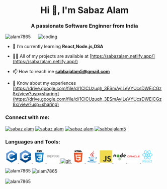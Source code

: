 <h1 align="center">Hi 👋, I'm Sabaz Alam</h1>
<h3 align="center">A passionate Software Enginner from India</h3>
<img align="right" alt="coding" width="400" src="https://user-images.githubusercontent.com/55389276/140866485-8fb1c876-9a8f-4d6a-98dc-08c4981eaf70.gif">
<p align="left"> <img src="https://komarev.com/ghpvc/?username=alam7865&label=Profile%20views&color=0e75b6&style=flat" alt="alam7865" /> </p>

- 🌱 I’m currently learning **React,Node.js,DSA**

- 👨‍💻 All of my projects are available at [https://sabazalam.netlify.app/](https://sabazalam.netlify.app/)

- 📫 How to reach me **sabbajalam5@gmail.com**

- 📄 Know about my experiences [https://drive.google.com/file/d/1ClCUzuqh_3ESmAyILeVYUcsDWEiCGz8x/view?usp=sharing](https://drive.google.com/file/d/1ClCUzuqh_3ESmAyILeVYUcsDWEiCGz8x/view?usp=sharing)

<h3 align="left">Connect with me:</h3>
<p align="left">
<a href="https://www.linkedin.com/in/sabaz-alam/" target="blank"><img align="center" src="https://raw.githubusercontent.com/rahuldkjain/github-profile-readme-generator/master/src/images/icons/Social/linked-in-alt.svg" alt="sabaz alam" height="30" width="40" /></a>
<a href="https://www.hackerrank.com/profile/sabbajalam5" target="blank"><img align="center" src="https://raw.githubusercontent.com/rahuldkjain/github-profile-readme-generator/master/src/images/icons/Social/hackerrank.svg" alt="sabaz alam" height="30" width="40" /></a>
<a href="https://leetcode.com/u/sabbajalam5/" target="blank"><img align="center" src="https://raw.githubusercontent.com/rahuldkjain/github-profile-readme-generator/master/src/images/icons/Social/leet-code.svg" alt="sabaz alam" height="30" width="40" /></a>
<a href="https://auth.geeksforgeeks.org/user/sabbajalam5" target="blank"><img align="center" src="https://raw.githubusercontent.com/rahuldkjain/github-profile-readme-generator/master/src/images/icons/Social/geeks-for-geeks.svg" alt="sabbajalam5" height="30" width="40" /></a>
</p>

<h3 align="left">Languages and Tools:</h3>
<p align="left"> <a href="https://www.cprogramming.com/" target="_blank" rel="noreferrer"> <img src="https://raw.githubusercontent.com/devicons/devicon/master/icons/c/c-original.svg" alt="c" width="40" height="40"/> </a> <a href="https://www.w3schools.com/cpp/" target="_blank" rel="noreferrer"> <img src="https://raw.githubusercontent.com/devicons/devicon/master/icons/cplusplus/cplusplus-original.svg" alt="cplusplus" width="40" height="40"/> </a> <a href="https://www.w3schools.com/css/" target="_blank" rel="noreferrer"> <img src="https://raw.githubusercontent.com/devicons/devicon/master/icons/css3/css3-original-wordmark.svg" alt="css3" width="40" height="40"/> </a> <a href="https://expressjs.com" target="_blank" rel="noreferrer"> <img src="https://raw.githubusercontent.com/devicons/devicon/master/icons/express/express-original-wordmark.svg" alt="express" width="40" height="40"/> </a> <a href="https://git-scm.com/" target="_blank" rel="noreferrer"> <img src="https://www.vectorlogo.zone/logos/git-scm/git-scm-icon.svg" alt="git" width="40" height="40"/> </a> <a href="https://www.w3.org/html/" target="_blank" rel="noreferrer"> <img src="https://raw.githubusercontent.com/devicons/devicon/master/icons/html5/html5-original-wordmark.svg" alt="html5" width="40" height="40"/> </a> <a href="https://www.java.com" target="_blank" rel="noreferrer"> <img src="https://raw.githubusercontent.com/devicons/devicon/master/icons/java/java-original.svg" alt="java" width="40" height="40"/> </a> <a href="https://developer.mozilla.org/en-US/docs/Web/JavaScript" target="_blank" rel="noreferrer"> <img src="https://raw.githubusercontent.com/devicons/devicon/master/icons/javascript/javascript-original.svg" alt="javascript" width="40" height="40"/> </a> <a href="https://nodejs.org" target="_blank" rel="noreferrer"> <img src="https://raw.githubusercontent.com/devicons/devicon/master/icons/nodejs/nodejs-original-wordmark.svg" alt="nodejs" width="40" height="40"/> </a> <a href="https://www.oracle.com/" target="_blank" rel="noreferrer"> <img src="https://raw.githubusercontent.com/devicons/devicon/master/icons/oracle/oracle-original.svg" alt="oracle" width="40" height="40"/> </a> <a href="https://reactjs.org/" target="_blank" rel="noreferrer"> <img src="https://raw.githubusercontent.com/devicons/devicon/master/icons/react/react-original-wordmark.svg" alt="react" width="40" height="40"/> </a> </p>

<p><img align="left" src="https://github-readme-stats.vercel.app/api/top-langs?username=alam7865&show_icons=true&locale=en&layout=compact" alt="alam7865" /></p>

<p>&nbsp;<img align="center" src="https://github-readme-stats.vercel.app/api?username=alam7865&show_icons=true&locale=en" alt="alam7865" /></p>

<p><img align="center" src="https://github-readme-streak-stats.herokuapp.com/?user=alam7865&" alt="alam7865" /></p>
